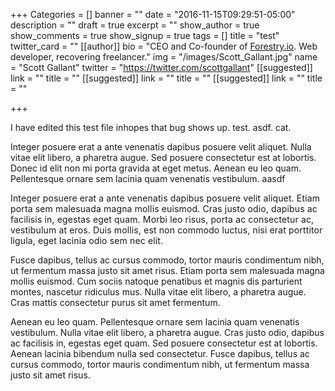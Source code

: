 +++
Categories = []
banner = ""
date = "2016-11-15T09:29:51-05:00"
description = ""
draft = true
excerpt = ""
show_author = true
show_comments = true
show_signup = true
tags = []
title = "test"
twitter_card = ""
[[author]]
bio = "CEO and Co-founder of <a href='https://forestry.io' title='Forestry.io CMS'>Forestry.io</a>. Web developer, recovering freelancer."
img = "/images/Scott_Gallant.jpg"
name = "Scott Gallant"
twitter = "https://twitter.com/scottgallant"
[[suggested]]
link = ""
title = ""
[[suggested]]
link = ""
title = ""
[[suggested]]
link = ""
title = ""

+++


I have edited this test file inhopes that bug shows up. test. asdf. cat.

Integer posuere erat a ante venenatis dapibus posuere velit aliquet. Nulla vitae elit libero, a pharetra augue. Sed posuere consectetur est at lobortis. Donec id elit non mi porta gravida at eget metus. Aenean eu leo quam. Pellentesque ornare sem lacinia quam venenatis vestibulum. aasdf

<span style="letter-spacing: 0.01em;">Integer posuere erat a ante venenatis dapibus posuere velit aliquet. Etiam porta sem malesuada magna mollis euismod. Cras justo odio, dapibus ac facilisis in, egestas eget quam. Morbi leo risus, porta ac consectetur ac, vestibulum at eros. Duis mollis, est non commodo luctus, nisi erat porttitor ligula, eget lacinia odio sem nec elit.</span>

Fusce dapibus, tellus ac cursus commodo, tortor mauris condimentum nibh, ut fermentum massa justo sit amet risus. Etiam porta sem malesuada magna mollis euismod. Cum sociis natoque penatibus et magnis dis parturient montes, nascetur ridiculus mus. Nulla vitae elit libero, a pharetra augue. Cras mattis consectetur purus sit amet fermentum.

Aenean eu leo quam. Pellentesque ornare sem lacinia quam venenatis vestibulum. Nulla vitae elit libero, a pharetra augue. Cras justo odio, dapibus ac facilisis in, egestas eget quam. Sed posuere consectetur est at lobortis. Aenean lacinia bibendum nulla sed consectetur. Fusce dapibus, tellus ac cursus commodo, tortor mauris condimentum nibh, ut fermentum massa justo sit amet risus.
